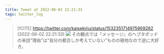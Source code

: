 ```yaml
---
title: Tweet at 2022-06-02 22:21:33
tags: twitter_log
---
```


> [!CITE] https://twitter.com/kaisekiriu/status/1532351714975969282 (2022-06-02 22:21:33)
> ![](https://twitter.com/kaisekiriu/status/1532351714975969282)
> その観点では『メッセージ』のヘプタポッドの来訪"理由"は"自分の都合しか考えていない"ものの極地なので逆に大好き。
